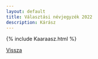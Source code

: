 ```yaml
---
layout: default
title: Választási névjegyzék 2022
description: Kárász
---
```


{% include Kaaraasz.html %}

[Vissza](./)